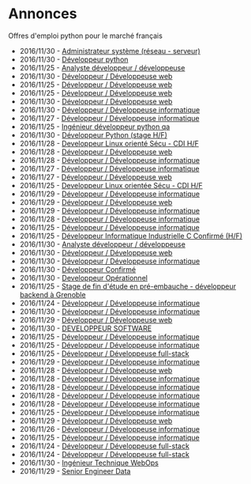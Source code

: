 # Annonces

Offres d'emploi python pour le marché français

* 2016/11/30 - [Administrateur système (réseau - serveur)](http://www.pyjobs.fr/jobs/details/4208/administrateur-systeme-reseau-serveur "Administrateur système (réseau - serveur)")
* 2016/11/30 - [Développeur python](http://www.pyjobs.fr/jobs/details/4207/developpeur-python "Développeur python")
* 2016/11/25 - [Analyste développeur / développeuse](http://www.pyjobs.fr/jobs/details/4167/analyste-developpeur-developpeuse "Analyste développeur / développeuse")
* 2016/11/30 - [Développeur / Développeuse web](http://www.pyjobs.fr/jobs/details/4205/developpeur-developpeuse-web "Développeur / Développeuse web")
* 2016/11/25 - [Développeur / Développeuse web](http://www.pyjobs.fr/jobs/details/4165/developpeur-developpeuse-web "Développeur / Développeuse web")
* 2016/11/25 - [Développeur / Développeuse web](http://www.pyjobs.fr/jobs/details/4166/developpeur-developpeuse-web "Développeur / Développeuse web")
* 2016/11/30 - [Développeur / Développeuse web](http://www.pyjobs.fr/jobs/details/4204/developpeur-developpeuse-web "Développeur / Développeuse web")
* 2016/11/30 - [Développeur / Développeuse informatique](http://www.pyjobs.fr/jobs/details/4206/developpeur-developpeuse-informatique "Développeur / Développeuse informatique")
* 2016/11/27 - [Développeur / Développeuse informatique](http://www.pyjobs.fr/jobs/details/4182/developpeur-developpeuse-informatique "Développeur / Développeuse informatique")
* 2016/11/25 - [Ingénieur développeur python qa](http://www.pyjobs.fr/jobs/details/4178/ingenieur-developpeur-python-qa "Ingénieur développeur python qa")
* 2016/11/30 - [Développeur Python (stage H/F)](http://www.pyjobs.fr/jobs/details/4213/developpeur-python-stage-h-f "Développeur Python (stage H/F)")
* 2016/11/28 - [Developpeur Linux orienté Sécu - CDI H/F](http://www.pyjobs.fr/jobs/details/4189/developpeur-linux-oriente-secu-cdi-h-f "Developpeur Linux orienté Sécu - CDI H/F")
* 2016/11/28 - [Développeur / Développeuse web](http://www.pyjobs.fr/jobs/details/4190/developpeur-developpeuse-web "Développeur / Développeuse web")
* 2016/11/28 - [Développeur / Développeuse informatique](http://www.pyjobs.fr/jobs/details/4191/developpeur-developpeuse-informatique "Développeur / Développeuse informatique")
* 2016/11/27 - [Développeur / Développeuse informatique](http://www.pyjobs.fr/jobs/details/4180/developpeur-developpeuse-informatique "Développeur / Développeuse informatique")
* 2016/11/27 - [Développeur / Développeuse web](http://www.pyjobs.fr/jobs/details/4181/developpeur-developpeuse-web "Développeur / Développeuse web")
* 2016/11/25 - [Developpeur Linux orientée Sécu - CDI H/F](http://www.pyjobs.fr/jobs/details/4177/developpeur-linux-orientee-secu-cdi-h-f "Developpeur Linux orientée Sécu - CDI H/F")
* 2016/11/29 - [Développeur / Développeuse informatique](http://www.pyjobs.fr/jobs/details/4196/developpeur-developpeuse-informatique "Développeur / Développeuse informatique")
* 2016/11/29 - [Développeur / Développeuse web](http://www.pyjobs.fr/jobs/details/4197/developpeur-developpeuse-web "Développeur / Développeuse web")
* 2016/11/29 - [Développeur / Développeuse informatique](http://www.pyjobs.fr/jobs/details/4195/developpeur-developpeuse-informatique "Développeur / Développeuse informatique")
* 2016/11/28 - [Développeur / Développeuse informatique](http://www.pyjobs.fr/jobs/details/4188/developpeur-developpeuse-informatique "Développeur / Développeuse informatique")
* 2016/11/25 - [Développeur / Développeuse informatique](http://www.pyjobs.fr/jobs/details/4175/developpeur-developpeuse-informatique "Développeur / Développeuse informatique")
* 2016/11/25 - [Développeur Informatique Industrielle C Confirmé (H/F)](http://www.pyjobs.fr/jobs/details/4176/developpeur-informatique-industrielle-c-confirme-h-f "Développeur Informatique Industrielle C Confirmé (H/F)")
* 2016/11/30 - [Analyste développeur / développeuse](http://www.pyjobs.fr/jobs/details/4202/analyste-developpeur-developpeuse "Analyste développeur / développeuse")
* 2016/11/30 - [Développeur / Développeuse web](http://www.pyjobs.fr/jobs/details/4201/developpeur-developpeuse-web "Développeur / Développeuse web")
* 2016/11/30 - [Développeur / Développeuse informatique](http://www.pyjobs.fr/jobs/details/4203/developpeur-developpeuse-informatique "Développeur / Développeuse informatique")
* 2016/11/30 - [Développeur Confirmé](http://www.pyjobs.fr/jobs/details/4212/developpeur-confirme "Développeur Confirmé")
* 2016/11/30 - [Developpeur Opérationnel](http://www.pyjobs.fr/jobs/details/4211/developpeur-operationnel "Developpeur Opérationnel")
* 2016/11/25 - [Stage de fin d'étude en pré-embauche - développeur backend à Grenoble](http://www.pyjobs.fr/jobs/details/4174/stage-de-fin-detude-en-pre-embauche-developpeur-backend-a-grenoble "Stage de fin d'étude en pré-embauche - développeur backend à Grenoble")
* 2016/11/24 - [Développeur / Développeuse informatique](http://www.pyjobs.fr/jobs/details/4153/developpeur-developpeuse-informatique "Développeur / Développeuse informatique")
* 2016/11/30 - [Développeur / Développeuse informatique](http://www.pyjobs.fr/jobs/details/4200/developpeur-developpeuse-informatique "Développeur / Développeuse informatique")
* 2016/11/29 - [Développeur / Développeuse web](http://www.pyjobs.fr/jobs/details/4194/developpeur-developpeuse-web "Développeur / Développeuse web")
* 2016/11/30 - [DEVELOPPEUR SOFTWARE](http://www.pyjobs.fr/jobs/details/4210/developpeur-software "DEVELOPPEUR SOFTWARE")
* 2016/11/25 - [Développeur / Développeuse informatique](http://www.pyjobs.fr/jobs/details/4171/developpeur-developpeuse-informatique "Développeur / Développeuse informatique")
* 2016/11/25 - [Développeur / Développeuse informatique](http://www.pyjobs.fr/jobs/details/4172/developpeur-developpeuse-informatique "Développeur / Développeuse informatique")
* 2016/11/25 - [Développeur / Développeuse full-stack](http://www.pyjobs.fr/jobs/details/4173/developpeur-developpeuse-full-stack "Développeur / Développeuse full-stack")
* 2016/11/29 - [Développeur / Développeuse informatique](http://www.pyjobs.fr/jobs/details/4193/developpeur-developpeuse-informatique "Développeur / Développeuse informatique")
* 2016/11/28 - [Développeur / Développeuse web](http://www.pyjobs.fr/jobs/details/4187/developpeur-developpeuse-web "Développeur / Développeuse web")
* 2016/11/28 - [Développeur / Développeuse informatique](http://www.pyjobs.fr/jobs/details/4186/developpeur-developpeuse-informatique "Développeur / Développeuse informatique")
* 2016/11/28 - [Développeur / Développeuse informatique](http://www.pyjobs.fr/jobs/details/4183/developpeur-developpeuse-informatique "Développeur / Développeuse informatique")
* 2016/11/28 - [Développeur / Développeuse informatique](http://www.pyjobs.fr/jobs/details/4185/developpeur-developpeuse-informatique "Développeur / Développeuse informatique")
* 2016/11/28 - [Développeur / Développeuse informatique](http://www.pyjobs.fr/jobs/details/4184/developpeur-developpeuse-informatique "Développeur / Développeuse informatique")
* 2016/11/25 - [Développeur / Développeuse informatique](http://www.pyjobs.fr/jobs/details/4170/developpeur-developpeuse-informatique "Développeur / Développeuse informatique")
* 2016/11/29 - [Développeur / Développeuse web](http://www.pyjobs.fr/jobs/details/4192/developpeur-developpeuse-web "Développeur / Développeuse web")
* 2016/11/26 - [Développeur / Développeuse informatique](http://www.pyjobs.fr/jobs/details/4179/developpeur-developpeuse-informatique "Développeur / Développeuse informatique")
* 2016/11/25 - [Développeur / Développeuse informatique](http://www.pyjobs.fr/jobs/details/4169/developpeur-developpeuse-informatique "Développeur / Développeuse informatique")
* 2016/11/24 - [Développeur / Développeuse full-stack](http://www.pyjobs.fr/jobs/details/4157/developpeur-developpeuse-full-stack "Développeur / Développeuse full-stack")
* 2016/11/24 - [Développeur / Développeuse full-stack](http://www.pyjobs.fr/jobs/details/4160/developpeur-developpeuse-full-stack "Développeur / Développeuse full-stack")
* 2016/11/30 - [Ingénieur Technique WebOps](http://www.pyjobs.fr/jobs/details/4209/ingenieur-technique-webops "Ingénieur Technique WebOps")
* 2016/11/29 - [Senior Engineer Data](http://www.pyjobs.fr/jobs/details/4198/senior-engineer-data "Senior Engineer Data")

